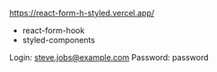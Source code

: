 https://react-form-h-styled.vercel.app/
- react-form-hook
- styled-components

Login: steve.jobs@example.com
Password: password
